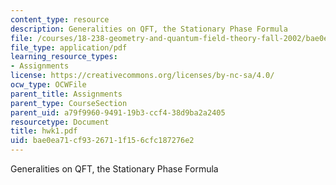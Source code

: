 ```yaml
---
content_type: resource
description: Generalities on QFT, the Stationary Phase Formula
file: /courses/18-238-geometry-and-quantum-field-theory-fall-2002/bae0ea71cf9326711f156cfc187276e2_hwk1.pdf
file_type: application/pdf
learning_resource_types:
- Assignments
license: https://creativecommons.org/licenses/by-nc-sa/4.0/
ocw_type: OCWFile
parent_title: Assignments
parent_type: CourseSection
parent_uid: a79f9960-9491-19b3-ccf4-38d9ba2a2405
resourcetype: Document
title: hwk1.pdf
uid: bae0ea71-cf93-2671-1f15-6cfc187276e2
---
```

Generalities on QFT, the Stationary Phase Formula